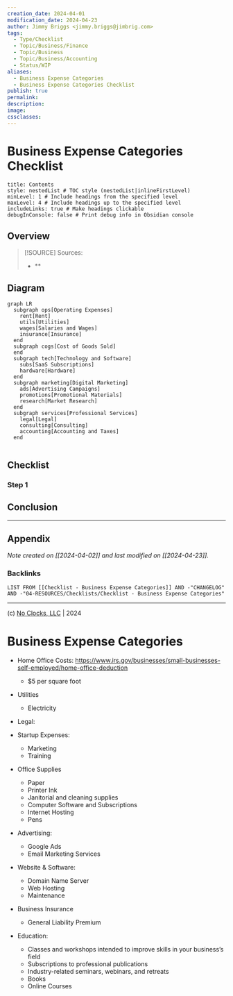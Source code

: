 ```yaml
---
creation_date: 2024-04-01
modification_date: 2024-04-23
author: Jimmy Briggs <jimmy.briggs@jimbrig.com>
tags:
  - Type/Checklist
  - Topic/Business/Finance
  - Topic/Business
  - Topic/Business/Accounting
  - Status/WIP
aliases:
  - Business Expense Categories
  - Business Expense Categories Checklist
publish: true
permalink:
description:
image:
cssclasses:
---
```


# Business Expense Categories Checklist

```table-of-contents
title: Contents 
style: nestedList # TOC style (nestedList|inlineFirstLevel)
minLevel: 1 # Include headings from the specified level
maxLevel: 4 # Include headings up to the specified level
includeLinks: true # Make headings clickable
debugInConsole: false # Print debug info in Obsidian console
```

## Overview

> [!SOURCE] Sources:
> - **

## Diagram

```mermaid
graph LR
  subgraph ops[Operating Expenses]
    rent[Rent]
    utils[Utilities]
    wages[Salaries and Wages]
    insurance[Insurance]
  end
  subgraph cogs[Cost of Goods Sold]
  end
  subgraph tech[Technology and Software]
    subs[SaaS Subscriptions]
    hardware[Hardware]
  end
  subgraph marketing[Digital Marketing]
    ads[Advertising Campaigns]
    promotions[Promotional Materials]
    research[Market Research]
  end
  subgraph services[Professional Services]
    legal[Legal]
    consulting[Consulting]
    accounting[Accounting and Taxes]
  end
  
```

## Checklist

### Step 1

## Conclusion

***

## Appendix

*Note created on [[2024-04-02]] and last modified on [[2024-04-23]].*

### Backlinks

```dataview
LIST FROM [[Checklist - Business Expense Categories]] AND -"CHANGELOG" AND -"04-RESOURCES/Checklists/Checklist - Business Expense Categories"
```

***

(c) [No Clocks, LLC](https://github.com/noclocks) | 2024





# Business Expense Categories

-   Home Office Costs: https://www.irs.gov/businesses/small-businesses-self-employed/home-office-deduction
    -   $5 per square foot

-   Utilities
    -   Electricity
-   Legal:
-   Startup Expenses:
    -   Marketing
    -   Training
-   Office Supplies
    -   Paper
    -   Printer Ink
    -   Janitorial and cleaning supplies
    -   Computer Software and Subscriptions
    -   Internet Hosting
    -   Pens
-   Advertising:
    -   Google Ads
    -   Email Marketing Services
-   Website & Software:
    -   Domain Name Server
    -   Web Hosting
    -   Maintenance
-   Business Insurance
    -   General Liability Premium
-   Education:
    -   Classes and workshops intended to improve skills in your business’s field
    -   Subscriptions to professional publications
    -   Industry-related seminars, webinars, and retreats
    -   Books
    -   Online Courses